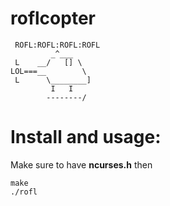 # roflcopter  
```
 ROFL:ROFL:ROFL:ROFL
         _^___
 L    __/   [] \
LOL===__        \
 L      \________]
         I   I
        --------/
```
# Install and usage:
Make sure to have **ncurses.h** then
```
make
./rofl
```
